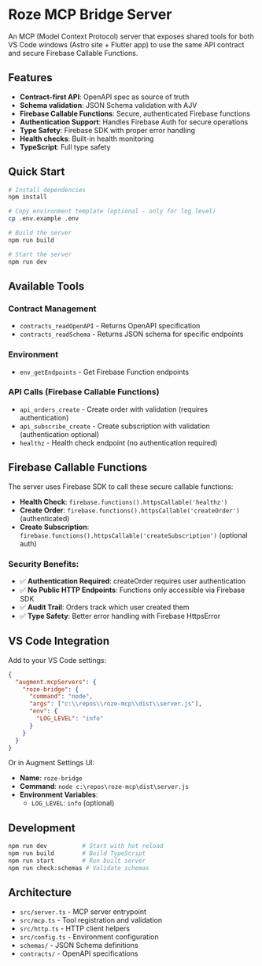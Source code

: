 # Roze MCP Bridge Server

An MCP (Model Context Protocol) server that exposes shared tools for both VS Code windows (Astro site + Flutter app) to use the same API contract and secure Firebase Callable Functions.

## Features

- **Contract-first API**: OpenAPI spec as source of truth
- **Schema validation**: JSON Schema validation with AJV
- **Firebase Callable Functions**: Secure, authenticated Firebase functions
- **Authentication Support**: Handles Firebase Auth for secure operations
- **Type Safety**: Firebase SDK with proper error handling
- **Health checks**: Built-in health monitoring
- **TypeScript**: Full type safety

## Quick Start

```bash
# Install dependencies
npm install

# Copy environment template (optional - only for log level)
cp .env.example .env

# Build the server
npm run build

# Start the server
npm run dev
```

## Available Tools

### Contract Management
- `contracts_readOpenAPI` - Returns OpenAPI specification
- `contracts_readSchema` - Returns JSON schema for specific endpoints

### Environment
- `env_getEndpoints` - Get Firebase Function endpoints

### API Calls (Firebase Callable Functions)
- `api_orders_create` - Create order with validation (requires authentication)
- `api_subscribe_create` - Create subscription with validation (authentication optional)
- `healthz` - Health check endpoint (no authentication required)

## Firebase Callable Functions

The server uses Firebase SDK to call these secure callable functions:
- **Health Check**: `firebase.functions().httpsCallable('healthz')`
- **Create Order**: `firebase.functions().httpsCallable('createOrder')` (authenticated)
- **Create Subscription**: `firebase.functions().httpsCallable('createSubscription')` (optional auth)

### Security Benefits:
- ✅ **Authentication Required**: createOrder requires user authentication
- ✅ **No Public HTTP Endpoints**: Functions only accessible via Firebase SDK
- ✅ **Audit Trail**: Orders track which user created them
- ✅ **Type Safety**: Better error handling with Firebase HttpsError

## VS Code Integration

Add to your VS Code settings:

```json
{
  "augment.mcpServers": {
    "roze-bridge": {
      "command": "node",
      "args": ["c:\\repos\\roze-mcp\\dist\\server.js"],
      "env": {
        "LOG_LEVEL": "info"
      }
    }
  }
}
```

Or in Augment Settings UI:
- **Name**: `roze-bridge`
- **Command**: `node c:\repos\roze-mcp\dist\server.js`
- **Environment Variables**:
  - `LOG_LEVEL`: `info` (optional)

## Development

```bash
npm run dev          # Start with hot reload
npm run build        # Build TypeScript
npm run start        # Run built server
npm run check:schemas # Validate schemas
```

## Architecture

- `src/server.ts` - MCP server entrypoint
- `src/mcp.ts` - Tool registration and validation
- `src/http.ts` - HTTP client helpers
- `src/config.ts` - Environment configuration
- `schemas/` - JSON Schema definitions
- `contracts/` - OpenAPI specifications
